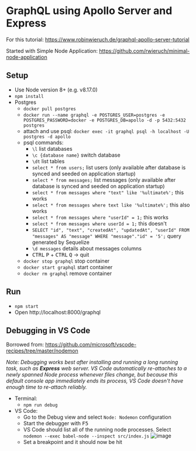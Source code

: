 # GraphQL using Apollo Server and Express

For this tutorial: https://www.robinwieruch.de/graphql-apollo-server-tutorial

Started with Simple Node Application: https://github.com/rwieruch/minimal-node-application

## Setup
* Use Node version 8+ (e.g. v8.17.0)
* `npm install`
* Postgres
  * `docker pull postgres`
  * `docker run --name graphql -e POSTGRES_USER=postgres -e POSTGRES_PASSWORD=docker -e POSTGRES_DB=apollo -d -p 5432:5432 postgres`
  * attach and use psql: `docker exec -it graphql psql -h localhost -U postgres -d apollo`
  * psql commands:
    * `\l` list databases
    * `\c {database name}` switch database
    * `\dt` list tables
    * `select * from users;` list users (only available after database is synced and seeded on application startup)
    * `select * from messages;` list messages (only available after database is synced and seeded on application startup)
    * `select * from messages where "text" like '%ultimate%';` this works
    * `select * from messages where text like '%ultimate%';` this also works
    * `select * from messages where "userId" = 1;` this works
    * `select * from messages where userId = 1;` this doesn't
    * `SELECT "id", "text", "createdAt", "updatedAt", "userId" FROM "messages" AS "message" WHERE "message"."id" = '5';` query generated by Sequelize
    * `\d messages` details about messages columns
    * <kbd>CTRL</kbd> <kbd>P</kbd> + <kbd>CTRL</kbd> <kbd>Q</kbd> -> quit
  * `docker stop graphql` stop container
  * `docker start graphql` start container
  * `docker rm graphql` remove container

## Run
* `npm start`
* Open http://localhost:8000/graphql

## Debugging in VS Code

Borrowed from: https://github.com/microsoft/vscode-recipes/tree/master/nodemon

_Note: Debugging works best after installing and running a long running task, such as **Express** web server. VS Code automatically re-attaches to a newly spanned Node process whenever files change, but because this default console app immediately ends its process, VS Code doesn't have enough time to re-attach reliably._

* Terminal:
  * `npm run debug`
* VS Code:
  * Go to the Debug view and select `Node: Nodemon` configuration
  * Start the debugger with <kbd>F5</kbd>
  * VS Code should list all of the running node processes. Select `nodemon --exec babel-node --inspect src/index.js` 
![image](https://user-images.githubusercontent.com/504505/77853652-0c17a580-719a-11ea-88f1-4fc02ddd568c.png)
  * Set a breakpoint and it should now be hit
